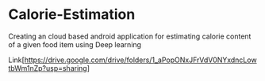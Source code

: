 # Calorie-Estimation
Creating an cloud based android application for estimating calorie content of a given food item using Deep learning

Link[https://drive.google.com/drive/folders/1_aPopONxJFrVdV0NYxdncLowtbWm1nZp?usp=sharing]
